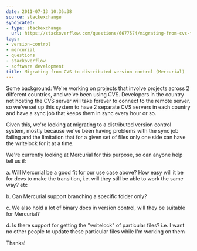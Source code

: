 ```yaml
---
date: 2011-07-13 10:36:38
source: stackexchange
syndicated:
- type: stackexchange
  url: https://stackoverflow.com/questions/6677574/migrating-from-cvs-to-distributed-version-control-mercurial
tags:
- version-control
- mercurial
- questions
- stackoverflow
- software development
title: Migrating from CVS to distributed version control (Mercurial)
---
```


Some background: We're working on projects that involve projects across 2 different countries, and we've been using CVS. Developers in the country not hosting the CVS server will take forever to connect to the remote server, so we've set up this system to have 2 separate CVS servers in each country and have a sync job that keeps them in sync every hour or so.

Given this, we're looking at migrating to a distributed version control system, mostly because we've been having problems with the sync job failing and the limitation that for a given set of files only one side can have the writelock for it at a time.

We're currently looking at Mercurial for this purpose, so can anyone help tell us if:

a. Will Mercurial be a good fit for our use case above? How easy will it be for devs to make the transition, i.e. will they still be able to work the same way? etc

b. Can Mercurial support branching a specific folder only?

c. We also hold a lot of binary docs in version control, will they be suitable for Mercurial?

d. Is there support for getting the "writelock" of particular files? i.e. I want no other people to update these particular files while I'm working on them

Thanks!